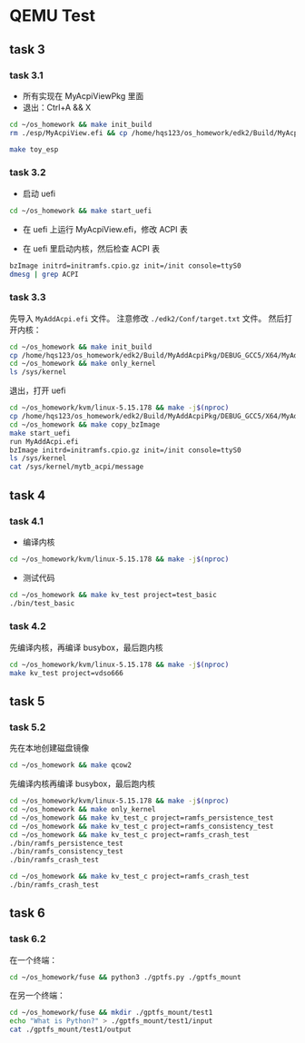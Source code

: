 # QEMU Test

## task 3

### task 3.1

- 所有实现在 MyAcpiViewPkg 里面
- 退出：Ctrl+A && X

```bash
cd ~/os_homework && make init_build 
rm ./esp/MyAcpiView.efi && cp /home/hqs123/os_homework/edk2/Build/MyAcpiViewPkg/DEBUG_GCC5/X64/MyAcpiView.efi ./esp
```

```bash
make toy_esp
```

### task 3.2

- 启动 uefi

```bash
cd ~/os_homework && make start_uefi
```

- 在 uefi 上运行 MyAcpiView.efi，修改 ACPI 表

- 在 uefi 里启动内核，然后检查 ACPI 表

```bash
bzImage initrd=initramfs.cpio.gz init=/init console=ttyS0
dmesg | grep ACPI
```

### task 3.3

先导入 `MyAddAcpi.efi` 文件。
注意修改 `./edk2/Conf/target.txt` 文件。
然后打开内核：

```bash
cd ~/os_homework && make init_build 
cp /home/hqs123/os_homework/edk2/Build/MyAddAcpiPkg/DEBUG_GCC5/X64/MyAddAcpi.efi ./esp
cd ~/os_homework && make only_kernel
ls /sys/kernel
```

退出，打开 uefi

```bash
cd ~/os_homework/kvm/linux-5.15.178 && make -j$(nproc) 
cp /home/hqs123/os_homework/edk2/Build/MyAddAcpiPkg/DEBUG_GCC5/X64/MyAddAcpi.efi ./uefi
cd ~/os_homework && make copy_bzImage
make start_uefi
run MyAddAcpi.efi
bzImage initrd=initramfs.cpio.gz init=/init console=ttyS0
ls /sys/kernel
cat /sys/kernel/mytb_acpi/message
```

## task 4

### task 4.1

- 编译内核

```bash
cd ~/os_homework/kvm/linux-5.15.178 && make -j$(nproc) 
```

- 测试代码

```bash
cd ~/os_homework && make kv_test project=test_basic
./bin/test_basic
```

### task 4.2

先编译内核，再编译 busybox，最后跑内核

```bash
cd ~/os_homework/kvm/linux-5.15.178 && make -j$(nproc) 
make kv_test project=vdso666
```

## task 5

### task 5.2

先在本地创建磁盘镜像

```bash
cd ~/os_homework && make qcow2
```

先编译内核再编译 busybox，最后跑内核

```bash
cd ~/os_homework/kvm/linux-5.15.178 && make -j$(nproc) 
cd ~/os_homework && make only_kernel
cd ~/os_homework && make kv_test_c project=ramfs_persistence_test
cd ~/os_homework && make kv_test_c project=ramfs_consistency_test
cd ~/os_homework && make kv_test_c project=ramfs_crash_test
./bin/ramfs_persistence_test
./bin/ramfs_consistency_test
./bin/ramfs_crash_test
```

```bash
cd ~/os_homework && make kv_test_c project=ramfs_crash_test
./bin/ramfs_crash_test
```

## task 6

### task 6.2

在一个终端：

```bash
cd ~/os_homework/fuse && python3 ./gptfs.py ./gptfs_mount
```

在另一个终端：

```bash
cd ~/os_homework/fuse && mkdir ./gptfs_mount/test1
echo "What is Python?" > ./gptfs_mount/test1/input 
cat ./gptfs_mount/test1/output
```
